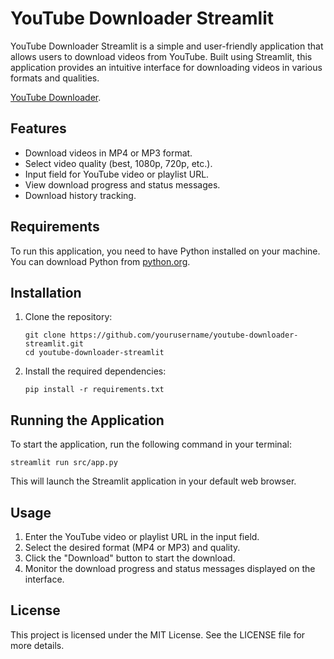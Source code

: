 # YouTube Downloader Streamlit

YouTube Downloader Streamlit is a simple and user-friendly application that allows users to download videos from YouTube. Built using Streamlit, this application provides an intuitive interface for downloading videos in various formats and qualities.

[YouTube Downloader]([https://www.python.org/downloads/](https://youtubetvideodownloader.streamlit.app/)).
## Features

- Download videos in MP4 or MP3 format.
- Select video quality (best, 1080p, 720p, etc.).
- Input field for YouTube video or playlist URL.
- View download progress and status messages.
- Download history tracking.

## Requirements

To run this application, you need to have Python installed on your machine. You can download Python from [python.org](https://www.python.org/downloads/).

## Installation

1. Clone the repository:

   ```
   git clone https://github.com/yourusername/youtube-downloader-streamlit.git
   cd youtube-downloader-streamlit
   ```

2. Install the required dependencies:

   ```
   pip install -r requirements.txt
   ```

## Running the Application

To start the application, run the following command in your terminal:

```
streamlit run src/app.py
```

This will launch the Streamlit application in your default web browser.

## Usage

1. Enter the YouTube video or playlist URL in the input field.
2. Select the desired format (MP4 or MP3) and quality.
3. Click the "Download" button to start the download.
4. Monitor the download progress and status messages displayed on the interface.

## License

This project is licensed under the MIT License. See the LICENSE file for more details.
